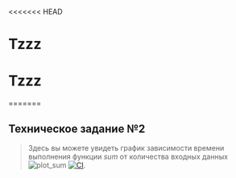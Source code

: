 <<<<<<< HEAD
# Tzzz
# Tzzz
=======
 ## Техническое задание №2
>Здесь вы можете увидеть график зависимости времени выполнения функции $sum$ от количества входных данных
>![plot_sum](https://github.com/Theawtm/Tz2/assets/152091331/15d5e42f-4429-4eb4-bb3e-93e64f83a7a3)
[![CI](https://github.com/Theawtm/Tz2/actions/workflows/JavaCI.yaml/badge.svg?branch=main)](https://github.com/Theawtm/Tz2/actions/workflows/JavaCI.yaml).

